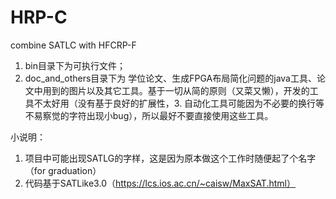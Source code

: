 # HRP-C

combine SATLC with HFCRP-F

1. bin目录下为可执行文件；
2. doc_and_others目录下为 学位论文、生成FPGA布局简化问题的java工具、论文中用到的图片以及其它工具。基于一切从简的原则（又菜又懒），开发的工具不太好用（没有基于良好的扩展性，3. 自动化工具可能因为不必要的换行等不易察觉的字符出现小bug），所以最好不要直接使用这些工具。


小说明：
1. 项目中可能出现SATLG的字样，这是因为原本做这个工作时随便起了个名字（for graduation）
2. 代码基于SATLike3.0（https://lcs.ios.ac.cn/~caisw/MaxSAT.html）
